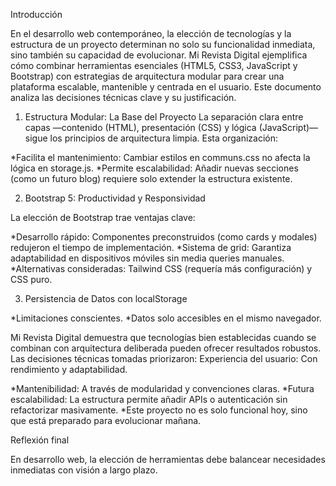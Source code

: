 Introducción

En el desarrollo web contemporáneo, la elección de tecnologías y la estructura de un proyecto determinan no solo su funcionalidad inmediata, sino también su capacidad de evolucionar. Mi Revista Digital ejemplifica cómo combinar herramientas esenciales (HTML5, CSS3, JavaScript y Bootstrap) con estrategias de arquitectura modular para crear una plataforma escalable, mantenible y centrada en el usuario. Este documento analiza las decisiones técnicas clave y su justificación.

1. Estructura Modular: La Base del Proyecto
La separación clara entre capas —contenido (HTML), presentación (CSS) y lógica (JavaScript)— sigue los principios de arquitectura limpia. Esta organización:

*Facilita el mantenimiento: Cambiar estilos en communs.css no afecta la lógica en storage.js.
*Permite escalabilidad: Añadir nuevas secciones (como un futuro blog) requiere solo extender la estructura existente.

2. Bootstrap 5: Productividad y Responsividad

La elección de Bootstrap  trae  ventajas clave:

*Desarrollo rápido: Componentes preconstruidos (como cards y modales) redujeron el tiempo de implementación.
*Sistema de grid: Garantiza adaptabilidad en dispositivos móviles sin media queries manuales.
*Alternativas consideradas: Tailwind CSS (requería más configuración) y CSS puro.

3. Persistencia de Datos con localStorage

*Limitaciones conscientes.
*Datos solo accesibles en el mismo navegador.


Mi Revista Digital demuestra que tecnologías bien establecidas cuando se combinan con arquitectura deliberada pueden ofrecer resultados robustos. Las decisiones técnicas tomadas priorizaron:
Experiencia del usuario: Con rendimiento y adaptabilidad.

*Mantenibilidad: A través de modularidad y convenciones claras.
*Futura escalabilidad: La estructura permite añadir APIs o autenticación sin refactorizar masivamente.
*Este proyecto no es solo funcional hoy, sino que está preparado para evolucionar mañana.

Reflexión final

En desarrollo web, la elección de herramientas debe balancear necesidades inmediatas con visión a largo plazo. 
